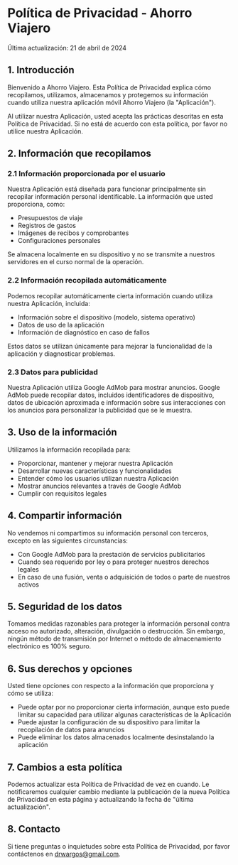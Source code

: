 # Política de Privacidad - Ahorro Viajero

Última actualización: 21 de abril de 2024

## 1. Introducción

Bienvenido a Ahorro Viajero. Esta Política de Privacidad explica cómo recopilamos, utilizamos, almacenamos y protegemos su información cuando utiliza nuestra aplicación móvil Ahorro Viajero (la "Aplicación").

Al utilizar nuestra Aplicación, usted acepta las prácticas descritas en esta Política de Privacidad. Si no está de acuerdo con esta política, por favor no utilice nuestra Aplicación.

## 2. Información que recopilamos

### 2.1 Información proporcionada por el usuario

Nuestra Aplicación está diseñada para funcionar principalmente sin recopilar información personal identificable. La información que usted proporciona, como:

- Presupuestos de viaje
- Registros de gastos
- Imágenes de recibos y comprobantes
- Configuraciones personales

Se almacena localmente en su dispositivo y no se transmite a nuestros servidores en el curso normal de la operación.

### 2.2 Información recopilada automáticamente

Podemos recopilar automáticamente cierta información cuando utiliza nuestra Aplicación, incluida:

- Información sobre el dispositivo (modelo, sistema operativo)
- Datos de uso de la aplicación
- Información de diagnóstico en caso de fallos

Estos datos se utilizan únicamente para mejorar la funcionalidad de la aplicación y diagnosticar problemas.

### 2.3 Datos para publicidad

Nuestra Aplicación utiliza Google AdMob para mostrar anuncios. Google AdMob puede recopilar datos, incluidos identificadores de dispositivo, datos de ubicación aproximada e información sobre sus interacciones con los anuncios para personalizar la publicidad que se le muestra.

## 3. Uso de la información

Utilizamos la información recopilada para:

- Proporcionar, mantener y mejorar nuestra Aplicación
- Desarrollar nuevas características y funcionalidades
- Entender cómo los usuarios utilizan nuestra Aplicación
- Mostrar anuncios relevantes a través de Google AdMob
- Cumplir con requisitos legales

## 4. Compartir información

No vendemos ni compartimos su información personal con terceros, excepto en las siguientes circunstancias:

- Con Google AdMob para la prestación de servicios publicitarios
- Cuando sea requerido por ley o para proteger nuestros derechos legales
- En caso de una fusión, venta o adquisición de todos o parte de nuestros activos

## 5. Seguridad de los datos

Tomamos medidas razonables para proteger la información personal contra acceso no autorizado, alteración, divulgación o destrucción. Sin embargo, ningún método de transmisión por Internet o método de almacenamiento electrónico es 100% seguro.

## 6. Sus derechos y opciones

Usted tiene opciones con respecto a la información que proporciona y cómo se utiliza:

- Puede optar por no proporcionar cierta información, aunque esto puede limitar su capacidad para utilizar algunas características de la Aplicación
- Puede ajustar la configuración de su dispositivo para limitar la recopilación de datos para anuncios
- Puede eliminar los datos almacenados localmente desinstalando la aplicación

## 7. Cambios a esta política

Podemos actualizar esta Política de Privacidad de vez en cuando. Le notificaremos cualquier cambio mediante la publicación de la nueva Política de Privacidad en esta página y actualizando la fecha de "última actualización".

## 8. Contacto

Si tiene preguntas o inquietudes sobre esta Política de Privacidad, por favor contáctenos en drwargos@gmail.com.